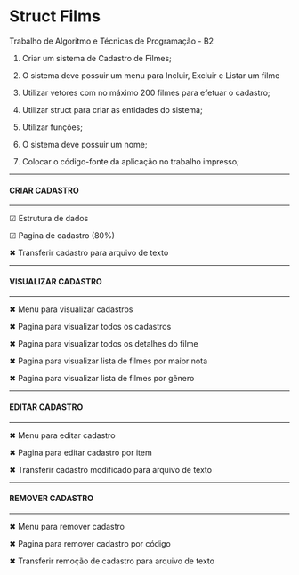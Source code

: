 # Struct Films
Trabalho de Algoritmo e Técnicas de Programação - B2


1. Criar um sistema de Cadastro de Filmes;

2. O sistema deve possuir um menu para Incluir, Excluir e Listar um filme

3. Utilizar vetores com no máximo 200 filmes para efetuar o cadastro;

4. Utilizar struct para criar as entidades do sistema;

5. Utilizar funções;

6. O sistema deve possuir um nome;

7. Colocar o código-fonte da aplicação no trabalho impresso;

________________________
#### CRIAR CADASTRO ####
________________________

☑  Estrutura de dados

☑  Pagina de cadastro (80%)

✖  Transferir cadastro para arquivo de texto


________________________
#### VISUALIZAR CADASTRO ####
________________________

✖    Menu para visualizar cadastros

✖    Pagina para visualizar todos os cadastros

✖    Pagina para visualizar todos os detalhes do filme

✖    Pagina para visualizar lista de filmes por maior nota

✖    Pagina para visualizar lista de filmes por gênero

________________________
#### EDITAR CADASTRO ####
________________________

✖    Menu para editar cadastro

✖    Pagina para editar cadastro por item

✖    Transferir cadastro modificado para arquivo de texto


________________________
#### REMOVER CADASTRO ####
________________________

✖    Menu para remover cadastro

✖    Pagina para remover cadastro por código

✖    Transferir remoção de cadastro para arquivo de texto

